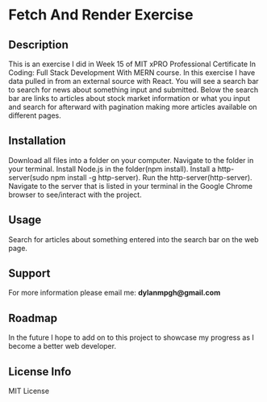 <h1>Fetch And Render Exercise</h1>

<h2>Description</h2>
This is an exercise I did in Week 15 of MIT xPRO Professional Certificate In Coding: Full Stack Development With MERN course. In this exercise I have data pulled in from an external source with React. You will see a search bar to search for news about something input and submitted. Below the search bar are links to articles about stock market information or what you input and search for afterward with pagination making more articles available on different pages.

<h2>Installation</h2>
Download all files into a folder on your computer. Navigate to the folder in your terminal. Install Node.js in the folder(npm install). Install a http-server(sudo npm install -g http-server). Run the http-server(http-server). Navigate to the server that is listed in your terminal in the Google Chrome browser to see/interact with the project.

<h2>Usage</h2>
Search for articles about something entered into the search bar on the web page.

<h2>Support</h2>
For more information please email me: <b>dylanmpgh@gmail.com</b>

<h2>Roadmap</h2>
In the future I hope to add on to this project to showcase my progress as I become a better web developer.

<h2>License Info</h2>
MIT License
